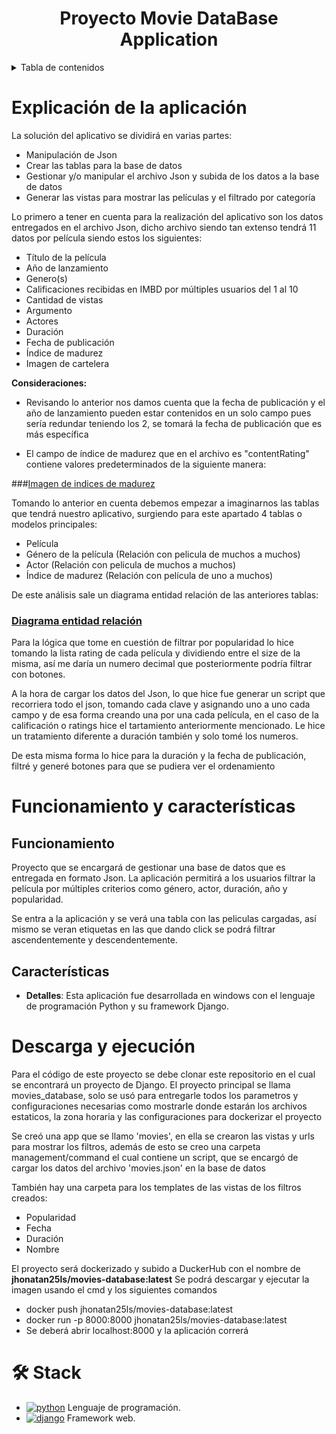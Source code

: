 <div align="center">

# Proyecto Movie DataBase Application

</div>

<details>

<summary>Tabla de contenidos</summary>

- [Explicación de la aplicación](#explicación-de-la-aplicación)
- [Funcionamiento y características](#funcionamiento-y-características)
- [Descarga y ejecución](#descarga-y-ejecución)
- [Stack](#🛠️-stack)

</details>

# Explicación de la aplicación
La solución del aplicativo se dividirá en varias partes:

- Manipulación de Json
- Crear las tablas para la base de datos
- Gestionar y/o manipular el archivo Json y subida de los datos a la base de datos
- Generar las vistas para mostrar las películas y el filtrado por categoría

Lo primero a tener en cuenta para la realización del aplicativo son los datos entregados en el archivo Json, 
dicho archivo siendo tan extenso tendrá 11 datos por película siendo estos los siguientes:

- Título de la película
- Año de lanzamiento
- Genero(s)
- Calificaciones recibidas en IMBD por múltiples usuarios del 1 al 10
- Cantidad de vistas
- Argumento
- Actores
- Duración
- Fecha de publicación
- Índice de madurez
- Imagen de cartelera

**Consideraciones:**

- Revisando lo anterior nos damos cuenta que la fecha de publicación y el año de lanzamiento pueden estar contenidos en un solo campo
pues sería redundar teniendo los 2, se tomará la fecha de publicación que es más específica

- El campo de índice de madurez que en el archivo es "contentRating" contiene valores predeterminados de la siguiente manera:

###[Imagen de indices de madurez](https://github.com/Jhonatanls/prueba-codigo/blob/main/contentRating.png)

Tomando lo anterior en cuenta debemos empezar a imaginarnos las tablas que tendrá nuestro aplicativo, surgiendo para este apartado
4 tablas o modelos principales:

- Película 
- Género de la película (Relación con pelicula de muchos a muchos)
- Actor (Relación con pelicula de muchos a muchos)
- Índice de madurez (Relación con película de uno a muchos)

De este análisis sale un diagrama entidad relación de las anteriores tablas:

### [Diagrama entidad relación](https://github.com/Jhonatanls/prueba-codigo/blob/main/Diagrama%20ER%20de%20base%20de%20datos%20(movie_database).png)

Para la lógica que tome en cuestión de filtrar por popularidad lo hice tomando la lista rating de cada película y dividiendo entre el size de la misma, 
así me daría un numero decimal que posteriormente podría filtrar con botones.

A la hora de cargar los datos del Json, lo que hice fue generar un script que recorriera todo el json, tomando cada clave y asignando uno a uno cada campo y de esa forma creando una por una cada película, en el caso de la calificación o ratings hice el tartamiento anteriormente mencionado. Le hice un tratamiento diferente a duración también y solo tomé los numeros.

De esta misma forma lo hice para la duración y la fecha de publicación, filtré y generé botones para que se pudiera ver el ordenamiento


# Funcionamiento y características

## Funcionamiento
Proyecto que se encargará de gestionar una base de datos que es entregada en formato Json. La aplicación permitirá a los usuarios filtrar la película por múltiples criterios como género, actor, duración, año y popularidad.

Se entra a la aplicación y se verá una tabla con las peliculas cargadas, así mismo se veran etiquetas en las que dando click se podrá filtrar ascendentemente y descendentemente.

## Características 

- **Detalles**: Esta aplicación fue desarrollada en windows con el lenguaje de programación Python y su framework Django.

# Descarga y ejecución

Para el código de este proyecto se debe clonar este repositorio en el cual se encontrará un proyecto de Django.
El proyecto principal se llama movies_database, solo se usó para entregarle todos los parametros y configuraciones necesarias
como mostrarle donde estarán los archivos estaticos, la zona horaria y las configuraciones para dockerizar el proyecto

Se creó una app que se llamo 'movies', en ella se crearon las vistas y urls para mostrar los filtros, además de esto se creo una carpeta management/command
el cual contiene un script, que se encargó de cargar los datos del archivo 'movies.json' en la base de datos

También hay una carpeta para los templates de las vistas de los filtros creados:
- Popularidad
- Fecha
- Duración
- Nombre

El proyecto será dockerizado y subido a DuckerHub con el nombre de **jhonatan25ls/movies-database:latest**
Se podrá descargar y ejecutar la imagen usando el cmd y los siguientes comandos
- docker push  jhonatan25ls/movies-database:latest
- docker run -p 8000:8000 jhonatan25ls/movies-database:latest
- Se deberá abrir localhost:8000 y la aplicación correrá

# 🛠️ Stack

- [![python][python-badge]][python-url] Lenguaje de programación.
- [![django][django-badge]][django-url] Framework web.

[python-url]: https://www.python.org/
[python-badge]: https://img.shields.io/badge/python-3670A0?style=for-the-badge&logo=python&logoColor=ffdd54
[django-url]: https://www.djangoproject.com/
[django-badge]: https://img.shields.io/badge/django-%23092E20.svg?style=for-the-badge&logo=django&logoColor=white
